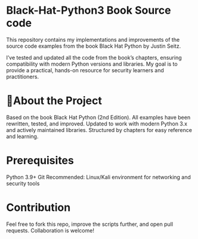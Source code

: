 # Black-Hat-Python3 Book Source code 

This repository contains my implementations and improvements of the source code examples from the book Black Hat Python
 by Justin Seitz.

I’ve tested and updated all the code from the book’s chapters, ensuring compatibility with modern Python versions and libraries. My goal is to provide a practical, hands-on resource for security learners and practitioners.




# 📖About the Project

Based on the book Black Hat Python (2nd Edition).
All examples have been rewritten, tested, and improved.
Updated to work with modern Python 3.x and actively maintained libraries.
Structured by chapters for easy reference and learning.


# Prerequisites

Python 3.9+
Git
Recommended: Linux/Kali environment for networking and security tools



#  Contribution

Feel free to fork this repo, improve the scripts further, and open pull requests.
Collaboration is welcome!

